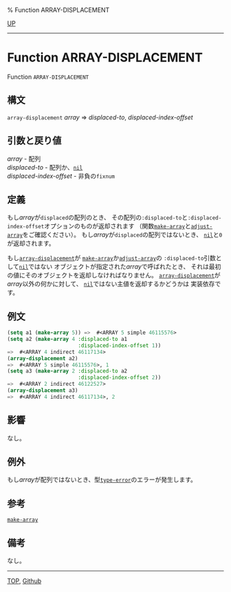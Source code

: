 % Function ARRAY-DISPLACEMENT

[UP](15.2.html)  

---

# Function **ARRAY-DISPLACEMENT**


Function `ARRAY-DISPLACEMENT`


## 構文

`array-displacement` *array* => *displaced-to*, *displaced-index-offset*


## 引数と戻り値

*array* - 配列  
*displaced-to* - 配列か、[`nil`](5.3.nil-variable.html)  
*displaced-index-offset* - 非負の`fixnum`


## 定義

もし*array*が`displaced`の配列のとき、
その配列の`:displaced-to`と`:displaced-index-offset`オプションのものが返却されます
（関数[`make-array`](15.2.make-array.html)と[`adjust-array`](15.2.adjust-array.html)をご確認ください）。
もし*array*が`displaced`の配列ではないとき、
[`nil`](5.3.nil-variable.html)と`0`が返却されます。

もし[`array-displacement`](15.2.array-displacement.html)が
[`make-array`](15.2.make-array.html)か[`adjust-array`](15.2.adjust-array.html)の
`:displaced-to`引数として[`nil`](5.3.nil-variable.html)ではない
オブジェクトが指定された*array*で呼ばれたとき、
それは最初の値にそのオブジェクトを返却しなければなりません。
[`array-displacement`](15.2.array-displacement.html)が*array*以外の何かに対して、
[`nil`](5.3.nil-variable.html)ではない主値を返却するかどうかは
実装依存です。


## 例文

```lisp
(setq a1 (make-array 5)) =>  #<ARRAY 5 simple 46115576>
(setq a2 (make-array 4 :displaced-to a1
                       :displaced-index-offset 1))
=>  #<ARRAY 4 indirect 46117134>
(array-displacement a2)
=>  #<ARRAY 5 simple 46115576>, 1
(setq a3 (make-array 2 :displaced-to a2
                       :displaced-index-offset 2))
=>  #<ARRAY 2 indirect 46122527>
(array-displacement a3)
=>  #<ARRAY 4 indirect 46117134>, 2
```


## 影響

なし。


## 例外

もし*array*が配列ではないとき、型[`type-error`](4.4.type-error.html)のエラーが発生します。


## 参考

[`make-array`](15.2.make-array.html)


## 備考

なし。


---
[TOP](index.html),  [Github](https://github.com/nptcl/npt-japanese)

